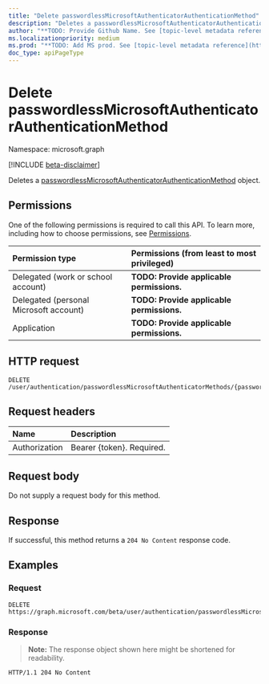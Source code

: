 ```yaml
---
title: "Delete passwordlessMicrosoftAuthenticatorAuthenticationMethod"
description: "Deletes a passwordlessMicrosoftAuthenticatorAuthenticationMethod object."
author: "**TODO: Provide Github Name. See [topic-level metadata reference](https://msgo.azurewebsites.net/add/document/guidelines/metadata.html#topic-level-metadata)**"
ms.localizationpriority: medium
ms.prod: "**TODO: Add MS prod. See [topic-level metadata reference](https://msgo.azurewebsites.net/add/document/guidelines/metadata.html#topic-level-metadata)**"
doc_type: apiPageType
---
```


# Delete passwordlessMicrosoftAuthenticatorAuthenticationMethod
Namespace: microsoft.graph

[!INCLUDE [beta-disclaimer](../../includes/beta-disclaimer.md)]

Deletes a [passwordlessMicrosoftAuthenticatorAuthenticationMethod](../resources/passwordlessmicrosoftauthenticatorauthenticationmethod.md) object.

## Permissions
One of the following permissions is required to call this API. To learn more, including how to choose permissions, see [Permissions](/graph/permissions-reference).

|Permission type|Permissions (from least to most privileged)|
|:---|:---|
|Delegated (work or school account)|**TODO: Provide applicable permissions.**|
|Delegated (personal Microsoft account)|**TODO: Provide applicable permissions.**|
|Application|**TODO: Provide applicable permissions.**|

## HTTP request

<!-- {
  "blockType": "ignored"
}
-->
``` http
DELETE /user/authentication/passwordlessMicrosoftAuthenticatorMethods/{passwordlessMicrosoftAuthenticatorAuthenticationMethodId}
```

## Request headers
|Name|Description|
|:---|:---|
|Authorization|Bearer {token}. Required.|

## Request body
Do not supply a request body for this method.

## Response

If successful, this method returns a `204 No Content` response code.

## Examples

### Request
<!-- {
  "blockType": "request",
  "name": "delete_passwordlessmicrosoftauthenticatorauthenticationmethod"
}
-->
``` http
DELETE https://graph.microsoft.com/beta/user/authentication/passwordlessMicrosoftAuthenticatorMethods/{passwordlessMicrosoftAuthenticatorAuthenticationMethodId}
```


### Response
>**Note:** The response object shown here might be shortened for readability.
<!-- {
  "blockType": "response",
  "truncated": true
}
-->
``` http
HTTP/1.1 204 No Content
```

